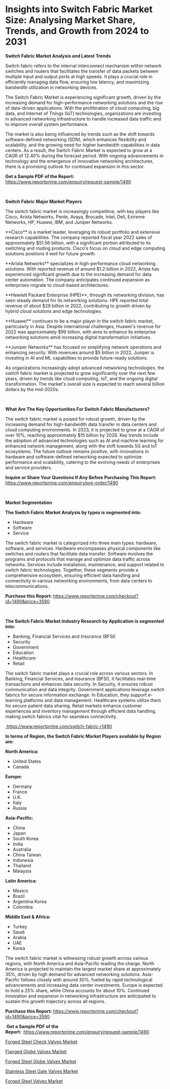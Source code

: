 <p><h1>Insights into Switch Fabric Market Size: Analysing Market Share, Trends, and Growth from 2024 to 2031</h1></p><p><strong>Switch Fabric Market Analysis and Latest Trends</strong></p>
<p><p>Switch fabric refers to the internal interconnect mechanism within network switches and routers that facilitates the transfer of data packets between multiple input and output ports at high speeds. It plays a crucial role in efficiently managing data flow, ensuring low latency, and maximizing bandwidth utilization in networking devices.</p><p>The Switch Fabric Market is experiencing significant growth, driven by the increasing demand for high-performance networking solutions and the rise of data-driven applications. With the proliferation of cloud computing, big data, and Internet of Things (IoT) technologies, organizations are investing in advanced networking infrastructure to handle increased data traffic and to improve overall system performance. </p><p>The market is also being influenced by trends such as the shift towards software-defined networking (SDN), which enhances flexibility and scalability, and the growing need for higher bandwidth capabilities in data centers. As a result, the Switch Fabric Market is expected to grow at a CAGR of 12.40% during the forecast period. With ongoing advancements in technology and the emergence of innovative networking architectures, there is a promising outlook for continued expansion in this sector.</p></p>
<p><strong>Get a Sample PDF of the Report:&nbsp;</strong> <a href="https://www.reportprime.com/enquiry/request-sample/1490?utm_campaign=1991&utm_medium=2&utm_source=Github&utm_content=ia&utm_term=24122024&utm_id=switch-fabric">https://www.reportprime.com/enquiry/request-sample/1490</a></p>
<p>&nbsp;</p>
<p><strong>Switch Fabric Major Market Players</strong></p>
<p><p>The switch fabric market is increasingly competitive, with key players like Cisco, Arista Networks, Pente, Avaya, Brocade, Intel, Dell, Extreme Networks, HP, Huawei, IBM, and Juniper Networks. </p><p>**Cisco** is a market leader, leveraging its robust portfolio and extensive research capabilities. The company reported fiscal year 2022 sales of approximately $51.56 billion, with a significant portion attributed to its switching and routing products. Cisco's focus on cloud and edge computing solutions positions it well for future growth.</p><p>**Arista Networks** specializes in high-performance cloud networking solutions. With reported revenue of around $1.2 billion in 2022, Arista has experienced significant growth due to the increasing demand for data center automation. The company anticipates continued expansion as enterprises migrate to cloud-based architectures.</p><p>**Hewlett Packard Enterprise (HPE)**, through its networking division, has seen steady demand for its networking solutions. HPE reported total revenue of about $29 billion in 2022, contributing to growth driven by hybrid cloud solutions and edge technologies.</p><p>**Huawei** continues to be a major player in the switch fabric market, particularly in Asia. Despite international challenges, Huawei's revenue for 2022 was approximately $99 billion, with aims to enhance its enterprise networking solutions amid increasing digital transformation initiatives.</p><p>**Juniper Networks** has focused on simplifying network operations and enhancing security. With revenues around $5 billion in 2022, Juniper is investing in AI and ML capabilities to provide future-ready solutions.</p><p>As organizations increasingly adopt advanced networking technologies, the switch fabric market is projected to grow significantly over the next few years, driven by trends like cloud computing, IoT, and the ongoing digital transformation. The market's overall size is expected to reach several billion dollars by the mid-2020s.</p></p>
<p>&nbsp;</p>
<p><strong>What Are The Key Opportunities For Switch Fabric Manufacturers?</strong></p>
<p><p>The switch fabric market is poised for robust growth, driven by the increasing demand for high-bandwidth data transfer in data centers and cloud computing environments. In 2023, it is projected to grow at a CAGR of over 10%, reaching approximately $15 billion by 2028. Key trends include the adoption of advanced technologies such as AI and machine learning for enhanced network management, along with the shift towards 5G and IoT ecosystems. The future outlook remains positive, with innovations in hardware and software-defined networking expected to optimize performance and scalability, catering to the evolving needs of enterprises and service providers.</p></p>
<p><strong>Inquire or Share Your Questions If Any Before Purchasing This Report:</strong> <a href="https://www.reportprime.com/enquiry/pre-order/1490?utm_campaign=1991&utm_medium=2&utm_source=Github&utm_content=ia&utm_term=24122024&utm_id=switch-fabric">https://www.reportprime.com/enquiry/pre-order/1490</a></p>
<p>&nbsp;</p>
<p><strong>Market Segmentation</strong></p>
<p><strong>The Switch Fabric Market Analysis by types is segmented into:</strong></p>
<p><ul><li>Hardware</li><li>Software</li><li>Service</li></ul></p>
<p><p>The switch fabric market is categorized into three main types: hardware, software, and services. Hardware encompasses physical components like switches and routers that facilitate data transfer. Software involves the programs and protocols that manage and optimize data traffic across networks. Services include installation, maintenance, and support related to switch fabric technologies. Together, these segments provide a comprehensive ecosystem, ensuring efficient data handling and connectivity in various networking environments, from data centers to telecommunications.</p></p>
<p><strong>Purchase this Report:&nbsp;</strong><a href="https://www.reportprime.com/checkout?id=1490&price=3590&utm_campaign=1991&utm_medium=2&utm_source=Github&utm_content=ia&utm_term=24122024&utm_id=switch-fabric">https://www.reportprime.com/checkout?id=1490&price=3590</a></p>
<p>&nbsp;</p>
<p><strong>The Switch Fabric Market Industry Research by Application is segmented into:</strong></p>
<p><ul><li>Banking, Financial Services and Insurance (BFSI)</li><li>Security</li><li>Government</li><li>Education</li><li>Healthcare</li><li>Retail</li></ul></p>
<p><p>The switch fabric market plays a crucial role across various sectors. In Banking, Financial Services, and Insurance (BFSI), it facilitates real-time transactions and enhances data security. In Security, it ensures robust communication and data integrity. Government applications leverage switch fabrics for secure information exchange. In Education, they support e-learning platforms and data management. Healthcare systems utilize them for secure patient data sharing. Retail markets enhance customer experiences and inventory management through efficient data handling, making switch fabrics vital for seamless connectivity.</p></p>
<p><a href="https://www.reportprime.com/switch-fabric-r1490?utm_campaign=1991&utm_medium=2&utm_source=Github&utm_content=ia&utm_term=24122024&utm_id=switch-fabric">&nbsp;https://www.reportprime.com/switch-fabric-r1490</a></p>
<p><strong>In terms of Region, the Switch Fabric Market Players available by Region are:</strong></p>
<p>
    <p> <strong> North America: </strong>
        <ul>
            <li>United States</li>
            <li>Canada</li>
        </ul>
        </p> 
    <p> <strong> Europe: </strong>
        <ul>
            <li>Germany</li>
            <li>France</li>
            <li>U.K.</li>
            <li>Italy</li>
            <li>Russia</li>
        </ul>
        </p> 
    <p> <strong> Asia-Pacific: </strong>
        <ul>
            <li>China</li>
            <li>Japan</li>
            <li>South Korea</li>
            <li>India</li>
            <li>Australia</li>
            <li>China Taiwan</li>
            <li>Indonesia</li>
            <li>Thailand</li>
            <li>Malaysia</li>
        </ul>
        </p> 
    <p> <strong> Latin America: </strong>
        <ul>
            <li>Mexico</li>
            <li>Brazil</li>
            <li>Argentina Korea</li>
            <li>Colombia</li>
        </ul>
        </p> 
    <p> <strong> Middle East & Africa: </strong>
        <ul>
            <li>Turkey</li>
            <li>Saudi</li>
            <li>Arabia</li>
            <li>UAE</li>
            <li>Korea</li>
        </ul>
    </p>
    </p>
<p><p>The switch fabric market is witnessing robust growth across various regions, with North America and Asia-Pacific leading the charge. North America is projected to maintain the largest market share at approximately 35%, driven by high demand for advanced networking solutions. Asia-Pacific follows closely with around 30%, fueled by rapid technological advancements and increasing data center investments. Europe is expected to hold a 25% share, while China accounts for about 10%. Continued innovation and expansion in networking infrastructure are anticipated to sustain this growth trajectory across all regions.</p></p>
<p><strong>Purchase this Report: </strong><a href="https://www.reportprime.com/checkout?id=1490&price=3590&utm_campaign=1991&utm_medium=2&utm_source=Github&utm_content=ia&utm_term=24122024&utm_id=switch-fabric">https://www.reportprime.com/checkout?id=1490&price=3590</a></p>
<p>&nbsp;<strong>Get a Sample PDF of the Report:&nbsp;&nbsp;</strong><a href="https://www.reportprime.com/enquiry/request-sample/1490?utm_campaign=1991&utm_medium=2&utm_source=Github&utm_content=ia&utm_term=24122024&utm_id=switch-fabric">https://www.reportprime.com/enquiry/request-sample/1490</a></p>
<p><strong></strong></p>
<p><p><a href="https://www.linkedin.com/pulse/market-insights-revenue-forecast-forged-steel-check-p1hee?utm_campaign=1991&utm_medium=2&utm_source=Github&utm_content=ia&utm_term=24122024&utm_id=switch-fabric">Forged Steel Check Valves Market</a></p><p><a href="https://www.linkedin.com/pulse/revenue-forecast-flanged-globe-valves-market-projected-fn15e?utm_campaign=1991&utm_medium=2&utm_source=Github&utm_content=ia&utm_term=24122024&utm_id=switch-fabric">Flanged Globe Valves Market</a></p><p><a href="https://www.linkedin.com/pulse/insights-forged-steel-globe-valves-market-analysis-growth-jbfie?utm_campaign=1991&utm_medium=2&utm_source=Github&utm_content=ia&utm_term=24122024&utm_id=switch-fabric">Forged Steel Globe Valves Market</a></p><p><a href="https://www.linkedin.com/pulse/stainless-steel-gate-valves-market-size-expanding-rapidly-annual-pitie?utm_campaign=1991&utm_medium=2&utm_source=Github&utm_content=ia&utm_term=24122024&utm_id=switch-fabric">Stainless Steel Gate Valves Market</a></p><p><a href="https://www.linkedin.com/pulse/analyzing-forged-steel-valves-market-dynamics-growth-drivers-zcmce?utm_campaign=1991&utm_medium=2&utm_source=Github&utm_content=ia&utm_term=24122024&utm_id=switch-fabric">Forged Steel Valves Market</a></p></p>